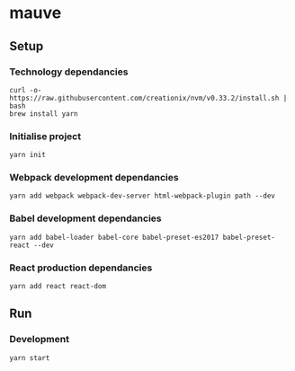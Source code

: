 # mauve

## Setup
### Technology dependancies
```
curl -o- https://raw.githubusercontent.com/creationix/nvm/v0.33.2/install.sh | bash
brew install yarn
```
### Initialise project
```
yarn init
```
### Webpack development dependancies
```
yarn add webpack webpack-dev-server html-webpack-plugin path --dev
```
### Babel development dependancies
```
yarn add babel-loader babel-core babel-preset-es2017 babel-preset-react --dev
```
### React production dependancies
```
yarn add react react-dom
```


## Run 
### Development
```
yarn start
```

